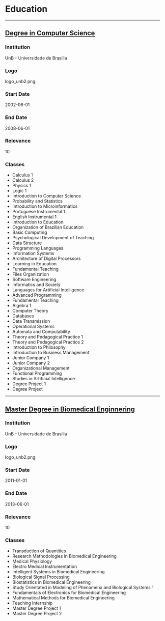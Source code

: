 # Education
----------------------------------------------------------------------------------------------------

## [Degree in Computer Science](http://www.cic.unb.br/)

### Institution

UnB - Universidade de Brasília

### Logo
logo_unb2.png

### Start Date
2002-06-01

### End Date
2008-06-01

### Relevance
10

### Classes

* Calculus 1
* Calculus 2
* Physics 1
* Logic 1
* Introduction to Computer Science
* Probability and Statistics
* Introduction to Microinformatics
* Portuguese Instrumental 1
* English Instrumental 1
* Introduction to Education
* Organization of Brazilian Education
* Basic Computing
* Psychological Development of Teaching
* Data Structure
* Programming Languages
* Information Systems
* Architecture of Digital Processors
* Learning in Education
* Fundamental Teaching
* Files Organization
* Software Engineering
* Informatics and Society
* Languages for Artificial Intelligence
* Advanced Programming
* Fundamental Teaching
* Algebra 1
* Computer Theory
* Databases
* Data Transmission
* Operational Systems
* Automata and Computability
* Theory and Pedagogical Practice 1
* Theory and Pedagogical Practice 2
* Introduction to Philosophy
* Introduction to Business Management
* Junior Company 1
* Junior Company 2
* Organizational Management
* Functional Programming
* Studies in Artificial Intelligence
* Degree Project 1
* Degree Project 

----------------------------------------------------------------------------------------------------

## [Master Degree in Biomedical Enginnering](https://fga.unb.br/pgengbiomedica)

### Institution

UnB - Universidade de Brasília

### Logo
logo_unb2.png
      
### Start Date
2011-01-01
      
### End Date
2013-06-01
      
### Relevance
10
      
### Classes

* Transduction of Quantities
* Research Methodologies in Biomedical Engineering
* Medical Physiology
* Electro Medical Instrumentation
* Intelligent Systems in Biomedical Engineering
* Biological Signal Processing
* Biostatistics in Biomedical Engineering
* Study Orientated in Modeling of Phenomena and Biological Systems 1
* Fundamentals of Electronics for Biomedical Engineering
* Mathematical Methods for Biomedical Engineering
* Teaching Internship
* Master Degree Project 1
* Master Degree Project 2
